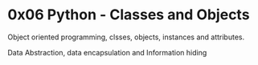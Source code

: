 # 0x06 Python - Classes and Objects

Object oriented programming, clsses, objects, instances and attributes.

Data Abstraction, data encapsulation and Information hiding
